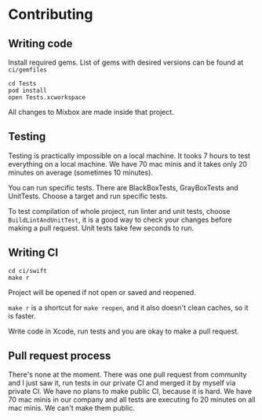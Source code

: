 # Contributing

## Writing code

Install required gems. List of gems with desired versions can be found at `ci/gemfiles` 

```
cd Tests
pod install
open Tests.xcworkspace
```

All changes to Mixbox are made inside that project.

## Testing

Testing is practically impossible on a local machine. It tooks 7 hours to test everything on a local machine. We have 70 mac minis and it takes only 20 minutes on average (sometimes 10 minutes).

You can run specific tests. There are BlackBoxTests, GrayBoxTests and UnitTests. Choose a target and run specific tests.

To test compilation of whole project, run linter and unit tests, choose `BuildLintAndUnitTest`, it is a good way to check your changes before making a pull request. Unit tests take few seconds to run.

## Writing CI

```
cd ci/swift
make r
```

Project will be opened if not open or saved and reopened.

`make r` is a shortcut for `make reopen`, and it also doesn't clean caches, so it is faster.

Write code in Xcode, run tests and you are okay to make a pull request.

## Pull request process

There's none at the moment. There was one pull request from community and I just saw it, run tests
in our private CI and merged it by myself via private CI. We have no plans to make public CI, because it is hard.
We have 70 mac minis in our company and all tests are executing fo 20 minutes on all mac minis.
We can't make them public.
